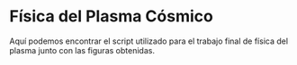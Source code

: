# Física del Plasma Cósmico

Aquí podemos encontrar el script utilizado para el trabajo final de física del plasma junto con las figuras obtenidas.
